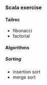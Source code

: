 ### Scala exercise

#### Tailrec
- fibonacci
- factorial

#### Algorithms
##### Sorting
- insertion sort
- merge sort